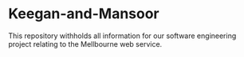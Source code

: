 # Keegan-and-Mansoor
This repository withholds all information for our software engineering project relating to the Mellbourne web service.
